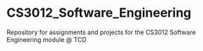 # CS3012_Software_Engineering
Repository for assignments and projects for the CS3012 Software Engineering module @ TCD
